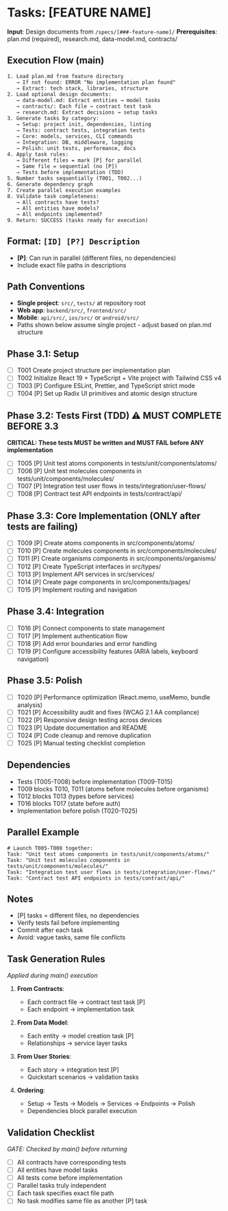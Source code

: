 # Tasks: [FEATURE NAME]

**Input**: Design documents from `/specs/[###-feature-name]/`
**Prerequisites**: plan.md (required), research.md, data-model.md, contracts/

## Execution Flow (main)
```
1. Load plan.md from feature directory
   → If not found: ERROR "No implementation plan found"
   → Extract: tech stack, libraries, structure
2. Load optional design documents:
   → data-model.md: Extract entities → model tasks
   → contracts/: Each file → contract test task
   → research.md: Extract decisions → setup tasks
3. Generate tasks by category:
   → Setup: project init, dependencies, linting
   → Tests: contract tests, integration tests
   → Core: models, services, CLI commands
   → Integration: DB, middleware, logging
   → Polish: unit tests, performance, docs
4. Apply task rules:
   → Different files = mark [P] for parallel
   → Same file = sequential (no [P])
   → Tests before implementation (TDD)
5. Number tasks sequentially (T001, T002...)
6. Generate dependency graph
7. Create parallel execution examples
8. Validate task completeness:
   → All contracts have tests?
   → All entities have models?
   → All endpoints implemented?
9. Return: SUCCESS (tasks ready for execution)
```

## Format: `[ID] [P?] Description`
- **[P]**: Can run in parallel (different files, no dependencies)
- Include exact file paths in descriptions

## Path Conventions
- **Single project**: `src/`, `tests/` at repository root
- **Web app**: `backend/src/`, `frontend/src/`
- **Mobile**: `api/src/`, `ios/src/` or `android/src/`
- Paths shown below assume single project - adjust based on plan.md structure

## Phase 3.1: Setup
- [ ] T001 Create project structure per implementation plan
- [ ] T002 Initialize React 19 + TypeScript + Vite project with Tailwind CSS v4
- [ ] T003 [P] Configure ESLint, Prettier, and TypeScript strict mode
- [ ] T004 [P] Set up Radix UI primitives and atomic design structure

## Phase 3.2: Tests First (TDD) ⚠️ MUST COMPLETE BEFORE 3.3
**CRITICAL: These tests MUST be written and MUST FAIL before ANY implementation**
- [ ] T005 [P] Unit test atoms components in tests/unit/components/atoms/
- [ ] T006 [P] Unit test molecules components in tests/unit/components/molecules/
- [ ] T007 [P] Integration test user flows in tests/integration/user-flows/
- [ ] T008 [P] Contract test API endpoints in tests/contract/api/

## Phase 3.3: Core Implementation (ONLY after tests are failing)
- [ ] T009 [P] Create atoms components in src/components/atoms/
- [ ] T010 [P] Create molecules components in src/components/molecules/
- [ ] T011 [P] Create organisms components in src/components/organisms/
- [ ] T012 [P] Create TypeScript interfaces in src/types/
- [ ] T013 [P] Implement API services in src/services/
- [ ] T014 [P] Create page components in src/components/pages/
- [ ] T015 [P] Implement routing and navigation

## Phase 3.4: Integration
- [ ] T016 [P] Connect components to state management
- [ ] T017 [P] Implement authentication flow
- [ ] T018 [P] Add error boundaries and error handling
- [ ] T019 [P] Configure accessibility features (ARIA labels, keyboard navigation)

## Phase 3.5: Polish
- [ ] T020 [P] Performance optimization (React.memo, useMemo, bundle analysis)
- [ ] T021 [P] Accessibility audit and fixes (WCAG 2.1 AA compliance)
- [ ] T022 [P] Responsive design testing across devices
- [ ] T023 [P] Update documentation and README
- [ ] T024 [P] Code cleanup and remove duplication
- [ ] T025 [P] Manual testing checklist completion

## Dependencies
- Tests (T005-T008) before implementation (T009-T015)
- T009 blocks T010, T011 (atoms before molecules before organisms)
- T012 blocks T013 (types before services)
- T016 blocks T017 (state before auth)
- Implementation before polish (T020-T025)

## Parallel Example
```
# Launch T005-T008 together:
Task: "Unit test atoms components in tests/unit/components/atoms/"
Task: "Unit test molecules components in tests/unit/components/molecules/"
Task: "Integration test user flows in tests/integration/user-flows/"
Task: "Contract test API endpoints in tests/contract/api/"
```

## Notes
- [P] tasks = different files, no dependencies
- Verify tests fail before implementing
- Commit after each task
- Avoid: vague tasks, same file conflicts

## Task Generation Rules
*Applied during main() execution*

1. **From Contracts**:
   - Each contract file → contract test task [P]
   - Each endpoint → implementation task
   
2. **From Data Model**:
   - Each entity → model creation task [P]
   - Relationships → service layer tasks
   
3. **From User Stories**:
   - Each story → integration test [P]
   - Quickstart scenarios → validation tasks

4. **Ordering**:
   - Setup → Tests → Models → Services → Endpoints → Polish
   - Dependencies block parallel execution

## Validation Checklist
*GATE: Checked by main() before returning*

- [ ] All contracts have corresponding tests
- [ ] All entities have model tasks
- [ ] All tests come before implementation
- [ ] Parallel tasks truly independent
- [ ] Each task specifies exact file path
- [ ] No task modifies same file as another [P] task